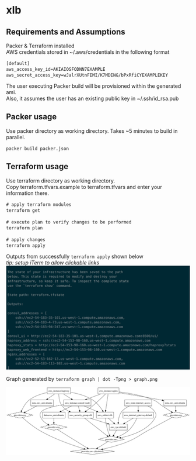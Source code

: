 # xlb

## Requirements and Assumptions

Packer & Terraform installed  
AWS credentials stored in ~/.aws/credentials in the following format

    [default]
    aws_access_key_id=AKIAIOSFODNN7EXAMPLE
    aws_secret_access_key=wJalrXUtnFEMI/K7MDENG/bPxRfiCYEXAMPLEKEY

The user executing Packer build will be provisioned within the generated ami.  
Also, it assumes the user has an existing public key in ~/.ssh/id_rsa.pub




## Packer usage
Use packer directory as working directory. Takes ~5 minutes to build in parallel.

    packer build packer.json




## Terraform usage
Use terraform directory as working directory.  
Copy terraform.tfvars.example to terraform.tfvars and enter your information there.

    # apply terraform modules
    terraform get

    # execute plan to verify changes to be performed
    terraform plan

    # apply changes
    terraform apply

Outputs from successfully `terraform apply` shown below  
_tip: setup iTerm to allow clickable links_
![terraform outputs](/images/outputs.png?raw=true)

Graph generated by `terraform graph | dot -Tpng > graph.png`

![terraform graph](/images/graph.png?raw=true)
